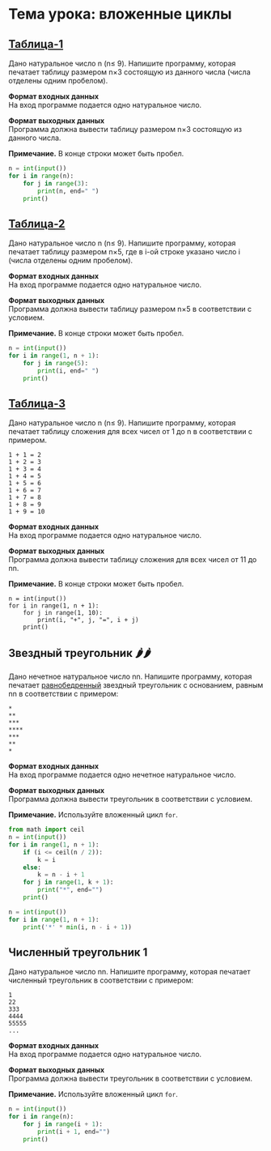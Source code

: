 # Тема урока: вложенные циклы
## [Таблица-1](https://stepik.org/lesson/298795/step/5?unit=280622)

Дано натуральное число n (n≤ 9). Напишите программу, которая печатает таблицу размером n×3 состоящую из данного числа (числа отделены одним пробелом).

**Формат входных данных**  
На вход программе подается одно натуральное число.

**Формат выходных данных**  
Программа должна вывести таблицу размером n×3 состоящую из данного числа.

**Примечание.** В конце строки может быть пробел.

```python
n = int(input())
for i in range(n):
    for j in range(3):
        print(n, end=" ")
    print()
```

## [Таблица-2](https://stepik.org/lesson/298795/step/6?unit=280622)

Дано натуральное число n (n≤ 9). Напишите программу, которая печатает таблицу размером n×5, где в i-ой строке указано число i (числа отделены одним пробелом).

**Формат входных данных**  
На вход программе подается одно натуральное число.

**Формат выходных данных**  
Программа должна вывести таблицу размером n×5 в соответствии с условием.

**Примечание.** В конце строки может быть пробел.

```python
n = int(input())
for i in range(1, n + 1):
    for j in range(5):
        print(i, end=" ")
    print()
```

## [Таблица-3](https://stepik.org/lesson/298795/step/7?unit=280622)

Дано натуральное число n (n≤ 9). Напишите программу, которая печатает таблицу сложения для всех чисел от 1 до n в соответствии с примером.
```
1 + 1 = 2
1 + 2 = 3
1 + 3 = 4
1 + 4 = 5
1 + 5 = 6
1 + 6 = 7
1 + 7 = 8
1 + 8 = 9
1 + 9 = 10
```

**Формат входных данных**  
На вход программе подается одно натуральное число.

**Формат выходных данных**  
Программа должна вывести таблицу сложения для всех чисел от 11 до nn.

**Примечание.** В конце строки может быть пробел.

```pytnon
n = int(input())
for i in range(1, n + 1):
    for j in range(1, 10):
        print(i, "+", j, "=", i + j)
    print()
```


## Звездный треугольник 🌶️🌶️

Дано нечетное натуральное число nn. Напишите программу, которая печатает [равнобедренный](https://ru.wikipedia.org/wiki/%D0%A0%D0%B0%D0%B2%D0%BD%D0%BE%D0%B1%D0%B5%D0%B4%D1%80%D0%B5%D0%BD%D0%BD%D1%8B%D0%B9_%D1%82%D1%80%D0%B5%D1%83%D0%B3%D0%BE%D0%BB%D1%8C%D0%BD%D0%B8%D0%BA) звездный треугольник с основанием, равным nn в соответствии с примером:

```no-highlight
*
**
***
****
***
**
*
```

**Формат входных данных**  
На вход программе подается одно нечетное натуральное число.

**Формат выходных данных**  
Программа должна вывести треугольник в соответствии с условием.

**Примечание.** Используйте вложенный цикл `for`.

```python
from math import ceil
n = int(input())
for i in range(1, n + 1):
    if (i <= ceil(n / 2)):
        k = i
    else:
        k = n - i + 1
    for j in range(1, k + 1):
        print("*", end="")
    print()
```

```python
n = int(input())
for i in range(1, n + 1):
    print('*' * min(i, n - i + 1))
```

## Численный треугольник 1

Дано натуральное число nn. Напишите программу, которая печатает численный треугольник в соответствии с примером:

```no-highlight
1
22
333
4444
55555
...
```

**Формат входных данных**  
На вход программе подается одно натуральное число.

**Формат выходных данных**  
Программа должна вывести треугольник в соответствии с условием.

**Примечание.** Используйте вложенный цикл `for`.

```python
n = int(input())
for i in range(n):
    for j in range(i + 1):
        print(i + 1, end="")
    print()
```

